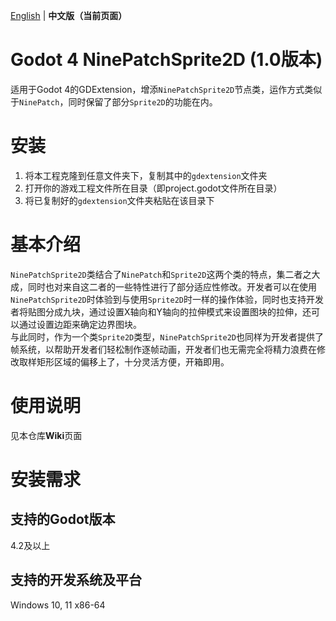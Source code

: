 [English](README.md) | **中文版（当前页面）**
# Godot 4 NinePatchSprite2D (1.0版本)
适用于Godot 4的GDExtension，增添`NinePatchSprite2D`节点类，运作方式类似于`NinePatch`，同时保留了部分`Sprite2D`的功能在内。

# 安装
1. 将本工程克隆到任意文件夹下，复制其中的`gdextension`文件夹
2. 打开你的游戏工程文件所在目录（即project.godot文件所在目录）
3. 将已复制好的`gdextension`文件夹粘贴在该目录下

# 基本介绍
`NinePatchSprite2D`类结合了`NinePatch`和`Sprite2D`这两个类的特点，集二者之大成，同时也对来自这二者的一些特性进行了部分适应性修改。开发者可以在使用`NinePatchSprite2D`时体验到与使用`Sprite2D`时一样的操作体验，同时也支持开发者将贴图分成九块，通过设置X轴向和Y轴向的拉伸模式来设置图块的拉伸，还可以通过设置边距来确定边界图块。  
与此同时，作为一个类`Sprite2D`类型，`NinePatchSprite2D`也同样为开发者提供了帧系统，以帮助开发者们轻松制作逐帧动画，开发者们也无需完全将精力浪费在修改取样矩形区域的偏移上了，十分灵活方便，开箱即用。

# 使用说明
见本仓库**Wiki**页面

# 安装需求
## 支持的Godot版本
4.2及以上

## 支持的开发系统及平台
Windows 10, 11 x86-64
